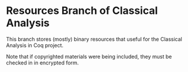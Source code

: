 # Resources Branch of Classical Analysis

This branch stores (mostly) binary resources that useful for the
Classical Analysis in Coq project.

Note that if copyrighted materials were being included, they must be
checked in in encrypted form.
